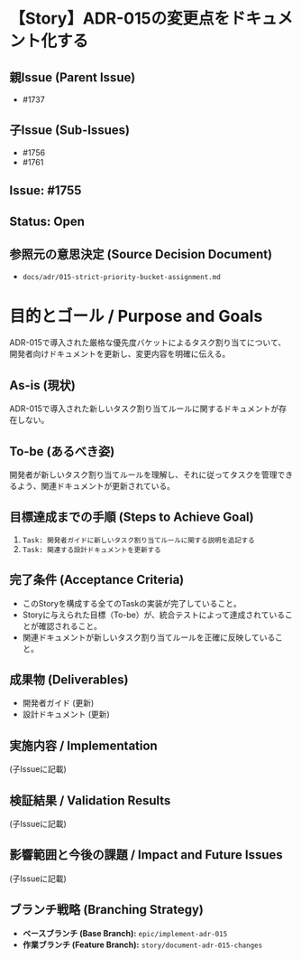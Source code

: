 # 【Story】ADR-015の変更点をドキュメント化する

## 親Issue (Parent Issue)
- #1737

## 子Issue (Sub-Issues)
- #1756
- #1761

## Issue: #1755
## Status: Open

## 参照元の意思決定 (Source Decision Document)
- `docs/adr/015-strict-priority-bucket-assignment.md`

# 目的とゴール / Purpose and Goals
ADR-015で導入された厳格な優先度バケットによるタスク割り当てについて、開発者向けドキュメントを更新し、変更内容を明確に伝える。

## As-is (現状)
ADR-015で導入された新しいタスク割り当てルールに関するドキュメントが存在しない。

## To-be (あるべき姿)
開発者が新しいタスク割り当てルールを理解し、それに従ってタスクを管理できるよう、関連ドキュメントが更新されている。

## 目標達成までの手順 (Steps to Achieve Goal)
1. `Task: 開発者ガイドに新しいタスク割り当てルールに関する説明を追記する`
2. `Task: 関連する設計ドキュメントを更新する`

## 完了条件 (Acceptance Criteria)
- このStoryを構成する全てのTaskの実装が完了していること。
- Storyに与えられた目標（To-be）が、統合テストによって達成されていることが確認されること。
- 関連ドキュメントが新しいタスク割り当てルールを正確に反映していること。

## 成果物 (Deliverables)
- 開発者ガイド (更新)
- 設計ドキュメント (更新)

## 実施内容 / Implementation
(子Issueに記載)

## 検証結果 / Validation Results
(子Issueに記載)

## 影響範囲と今後の課題 / Impact and Future Issues
(子Issueに記載)

## ブランチ戦略 (Branching Strategy)
- **ベースブランチ (Base Branch):** `epic/implement-adr-015`
- **作業ブランチ (Feature Branch):** `story/document-adr-015-changes`

